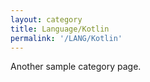 ```yaml
---
layout: category
title: Language/Kotlin
permalink: '/LANG/Kotlin'
---
```



Another sample category page.
